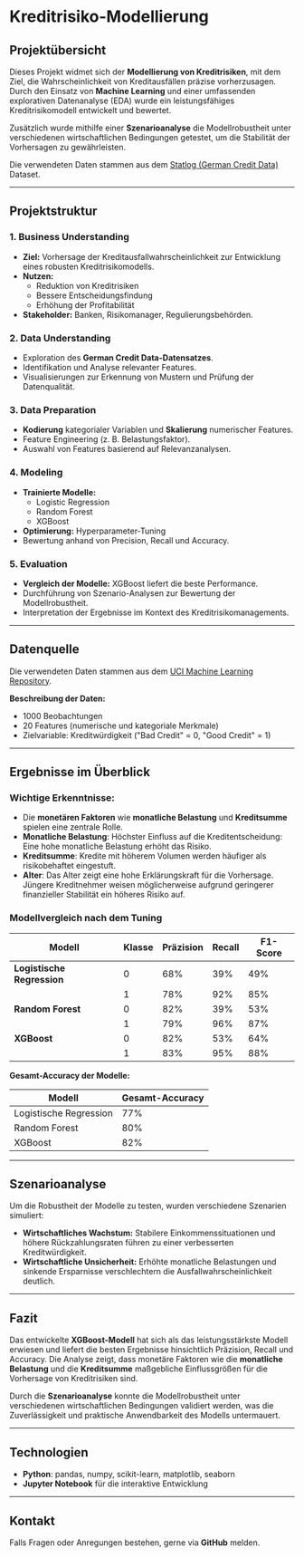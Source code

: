 # Kreditrisiko-Modellierung

## Projektübersicht
Dieses Projekt widmet sich der **Modellierung von Kreditrisiken**, mit dem Ziel, die Wahrscheinlichkeit von Kreditausfällen präzise vorherzusagen. Durch den Einsatz von **Machine Learning** und einer umfassenden explorativen Datenanalyse (EDA) wurde ein leistungsfähiges Kreditrisikomodell entwickelt und bewertet.

Zusätzlich wurde mithilfe einer **Szenarioanalyse** die Modellrobustheit unter verschiedenen wirtschaftlichen Bedingungen getestet, um die Stabilität der Vorhersagen zu gewährleisten.

Die verwendeten Daten stammen aus dem [Statlog (German Credit Data)](https://archive.ics.uci.edu/dataset/144/statlog+german+credit+data) Dataset.

---

## Projektstruktur

### 1. Business Understanding
- **Ziel:** Vorhersage der Kreditausfallwahrscheinlichkeit zur Entwicklung eines robusten Kreditrisikomodells.
- **Nutzen:**
  - Reduktion von Kreditrisiken
  - Bessere Entscheidungsfindung
  - Erhöhung der Profitabilität
- **Stakeholder:** Banken, Risikomanager, Regulierungsbehörden.

### 2. Data Understanding
- Exploration des **German Credit Data-Datensatzes**.
- Identifikation und Analyse relevanter Features.
- Visualisierungen zur Erkennung von Mustern und Prüfung der Datenqualität.

### 3. Data Preparation
- **Kodierung** kategorialer Variablen und **Skalierung** numerischer Features.
- Feature Engineering (z. B. Belastungsfaktor).
- Auswahl von Features basierend auf Relevanzanalysen.

### 4. Modeling
- **Trainierte Modelle:**
  - Logistic Regression
  - Random Forest
  - XGBoost
- **Optimierung:** Hyperparameter-Tuning
- Bewertung anhand von Precision, Recall und Accuracy.

### 5. Evaluation
- **Vergleich der Modelle:** XGBoost liefert die beste Performance.
- Durchführung von Szenario-Analysen zur Bewertung der Modellrobustheit.
- Interpretation der Ergebnisse im Kontext des Kreditrisikomanagements.

---

## Datenquelle
Die verwendeten Daten stammen aus dem [UCI Machine Learning Repository](https://archive.ics.uci.edu/dataset/144/statlog+german+credit+data).

**Beschreibung der Daten:**
- 1000 Beobachtungen
- 20 Features (numerische und kategoriale Merkmale)
- Zielvariable: Kreditwürdigkeit ("Bad Credit" = 0, "Good Credit" = 1)

---

## Ergebnisse im Überblick

### Wichtige Erkenntnisse:
- Die **monetären Faktoren** wie **monatliche Belastung** und **Kreditsumme** spielen eine zentrale Rolle.
- **Monatliche Belastung**: Höchster Einfluss auf die Kreditentscheidung: Eine hohe monatliche Belastung erhöht das Risiko.
- **Kreditsumme**: Kredite mit höherem Volumen werden häufiger als risikobehaftet eingestuft.
- **Alter**: Das Alter zeigt eine hohe Erklärungskraft für die Vorhersage. Jüngere Kreditnehmer weisen möglicherweise aufgrund geringerer finanzieller Stabilität ein höheres Risiko auf.


### Modellvergleich nach dem Tuning

| Modell                  | Klasse | Präzision | Recall | F1-Score |
|-------------------------|--------|-----------|--------|----------|
| **Logistische Regression** | 0      | 68%       | 39%    | 49%      |
|                         | 1      | 78%       | 92%    | 85%      |
| **Random Forest**        | 0      | 82%       | 39%    | 53%      |
|                         | 1      | 79%       | 96%    | 87%      |
| **XGBoost**              | 0      | 82%       | 53%    | 64%      |
|                         | 1      | 83%       | 95%    | 88%      |

**Gesamt-Accuracy der Modelle:**

| Modell                  | Gesamt-Accuracy |
|-------------------------|-----------------|
| Logistische Regression  | 77%            |
| Random Forest           | 80%            |
| XGBoost                 | 82%            |

---

## Szenarioanalyse
Um die Robustheit der Modelle zu testen, wurden verschiedene Szenarien simuliert:

- **Wirtschaftliches Wachstum:** Stabilere Einkommenssituationen und höhere Rückzahlungsraten führen zu einer verbesserten Kreditwürdigkeit.
- **Wirtschaftliche Unsicherheit:** Erhöhte monatliche Belastungen und sinkende Ersparnisse verschlechtern die Ausfallwahrscheinlichkeit deutlich.

---

## Fazit
Das entwickelte **XGBoost-Modell** hat sich als das leistungsstärkste Modell erwiesen und liefert die besten Ergebnisse hinsichtlich Präzision, Recall und Accuracy. Die Analyse zeigt, dass monetäre Faktoren wie die **monatliche Belastung** und die **Kreditsumme** maßgebliche Einflussgrößen für die Vorhersage von Kreditrisiken sind.

Durch die **Szenarioanalyse** konnte die Modellrobustheit unter verschiedenen wirtschaftlichen Bedingungen validiert werden, was die Zuverlässigkeit und praktische Anwendbarkeit des Modells untermauert.

---

## Technologien
- **Python**: pandas, numpy, scikit-learn, matplotlib, seaborn
- **Jupyter Notebook** für die interaktive Entwicklung

---

## Kontakt
Falls Fragen oder Anregungen bestehen, gerne via **GitHub** melden.

